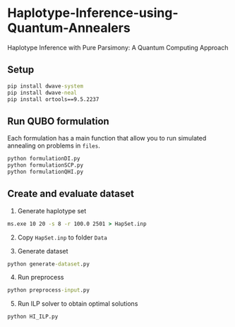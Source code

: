 # Haplotype-Inference-using-Quantum-Annealers

Haplotype Inference with Pure Parsimony: A Quantum Computing Approach

## Setup

```bat
pip install dwave-system
pip install dwave-neal
pip install ortools==9.5.2237
```

## Run  QUBO formulation 

Each formulation has a main function that allow you to run simulated annealing on problems in `files`.

```bat
python formulationDI.py
python formulationSCP.py
python formulationQHI.py
```

## Create and evaluate dataset

1. Generate haplotype set

```bat
ms.exe 10 20 -s 8 -r 100.0 2501 > HapSet.inp
```

2. Copy `HapSet.inp` to folder `Data`

3. Generate dataset

```bat
python generate-dataset.py
```

4. Run preprocess

```bat
python preprocess-input.py
```

5. Run ILP solver to obtain optimal solutions
```bat
python HI_ILP.py
```
